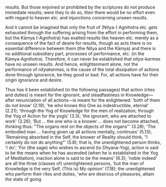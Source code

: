 results. But those enjoined or prohibited by the scriptures do not produce immediate results; were they to do so, then there would be no effort even with regard to heaven etc. and injunctions concerning unseen results.

And it cannot be imagined that only the fruit of (Nitya-) Agnihotra etc. gets exhausted through the suffering arising from the effort in performing them, but the Kāmya (-Agnihotra) has exalted results like heaven etc. merely as a consequence of the fact of desire for results, though as acts there is no essential difference between them (the Nitya and the Kāmya) and there is no additional subsidiary part, processes of performance, etc. (in the Kāmya-Agnihotra). Therefore, it can never be established that *nitya-karmas* have no unseen results. And hence, enlightenment alone, not the performance of *nityakarmas*, is the cause of the total dissipation of actions done through ignorance, be they good or bad. For, all actions have for their origin ignorance and desire.

Thus has it been established (in the following passages) that action (rites and duties) is meant for the ignorant, and steadfastness in Knowledge—after renunciation of all actions—is meant for the enlightened: 'both of them do not know' (2.19); 'he who knows this One as indestructible, eternal' (2.21); 'through the Yog of Knowledge for the men of realization; through the Yog of Action for the yogīs' (3.3); 'the ignorant, who are attached to work' (3.26); 'But … the one who is a knower … does not become attached, thinking thus: "The organs rest on the objects of the organs"' (3.28); 'The embodied man … having given up all actions mentally, continues' (5.13); 'Remaining absorbed in the Self, the knower of Reality should think, "I certainly do not do anything"' (5.8); that is, the unenlightened person thinks, 'I do'; 'For (the sage) who wishes to ascend (to Dhyana-Yog), action is said to be the means when he has ascended (when he is established in the Yog of Meditation), inaction alone is said to be the means' (6.3); 'noble indeed' are all the three (classes of) unenlightened persons, 'but the man of Knowledge is the very Self. (This is) My opinion' (7.18); the unenlightened who perform their rites and duties, 'who are desirous of pleasures, attain the state of going